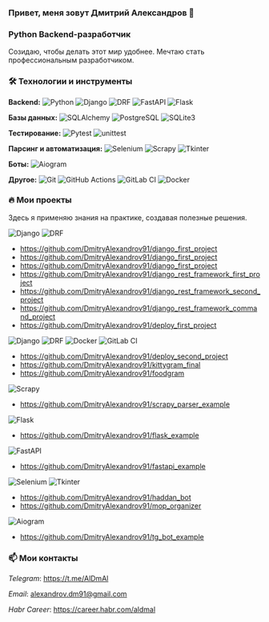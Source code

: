 ### Привет, меня зовут Дмитрий Александров 👋

### Python Backend-разработчик

Созидаю, чтобы делать этот мир удобнее. Мечтаю стать профессиональным разработчиком.

### 🛠 Технологии и инструменты

**Backend:**
![Python](https://img.shields.io/badge/-Python-3776AB?style=flat&logo=python&logoColor=white) 
![Django](https://img.shields.io/badge/-Django-092E20?style=flat&logo=django&logoColor=white)
![DRF](https://img.shields.io/badge/-DRF-0A0A0A?style=flat)
![FastAPI](https://img.shields.io/badge/-FastAPI-009688?style=flat&logo=fastapi&logoColor=white)
![Flask](https://img.shields.io/badge/-Flask-000000?style=flat&logo=flask&logoColor=white)


**Базы данных:**
![SQLAlchemy](https://img.shields.io/badge/-SQLAlchemy-D71F00?style=flat&logo=sqlalchemy&logoColor=white)
![PostgreSQL](https://img.shields.io/badge/-PostgreSQL-4169E1?style=flat&logo=postgresql&logoColor=white)
![SQLite3](https://img.shields.io/badge/-SQLite-003B57?style=flat&logo=sqlite&logoColor=white)


**Тестирование:**
![Pytest](https://img.shields.io/badge/-Pytest-0A0A0A?style=flat)
![unittest](https://img.shields.io/badge/-unittest-3776AB?style=flat&logo=python&logoColor=white)

**Парсинг и автоматизация:**
![Selenium](https://img.shields.io/badge/-Selenium-43B02A?style=flat&logo=selenium&logoColor=white)
![Scrapy](https://img.shields.io/badge/-Scrapy-44A833?style=flat&logo=scrapy&logoColor=white)
![Tkinter](https://img.shields.io/badge/-Tkinter-3776AB?style=flat&logo=python&logoColor=white)

**Боты:**
![Aiogram](https://img.shields.io/badge/-Aiogram-2CA5E0?style=flat&logo=telegram&logoColor=white)

**Другое:**
![Git](https://img.shields.io/badge/-Git-F05032?style=flat&logo=git&logoColor=white)
![GitHub Actions](https://img.shields.io/badge/-GitHub_Actions-2088FF?style=flat&logo=github-actions&logoColor=white)
![GitLab CI](https://img.shields.io/badge/-GitLab_CI-FC6D26?style=flat&logo=gitlab&logoColor=white)
![Docker](https://img.shields.io/badge/-Docker-2496ED?style=flat&logo=docker&logoColor=white)

### 🔥 Мои проекты

Здесь я применяю знания на практике, создавая полезные решения.

![Django](https://img.shields.io/badge/-Django-092E20?style=flat&logo=django&logoColor=white) ![DRF](https://img.shields.io/badge/-DRF-0A0A0A?style=flat)

- https://github.com/DmitryAlexandrov91/django_first_project
- https://github.com/DmitryAlexandrov91/django_first_project
- https://github.com/DmitryAlexandrov91/django_first_project
- https://github.com/DmitryAlexandrov91/django_rest_framework_first_project
- https://github.com/DmitryAlexandrov91/django_rest_framework_second_project
- https://github.com/DmitryAlexandrov91/django_rest_framework_command_project
- https://github.com/DmitryAlexandrov91/deploy_first_project

![Django](https://img.shields.io/badge/-Django-092E20?style=flat&logo=django&logoColor=white) ![DRF](https://img.shields.io/badge/-DRF-0A0A0A?style=flat) ![Docker](https://img.shields.io/badge/-Docker-2496ED?style=flat&logo=docker&logoColor=white) ![GitLab CI](https://img.shields.io/badge/-GitLab_CI-FC6D26?style=flat&logo=gitlab&logoColor=white)

- https://github.com/DmitryAlexandrov91/deploy_second_project
- https://github.com/DmitryAlexandrov91/kittygram_final
- https://github.com/DmitryAlexandrov91/foodgram

![Scrapy](https://img.shields.io/badge/-Scrapy-44A833?style=flat&logo=scrapy&logoColor=white)

- https://github.com/DmitryAlexandrov91/scrapy_parser_example

![Flask](https://img.shields.io/badge/-Flask-000000?style=flat&logo=flask&logoColor=white)

- https://github.com/DmitryAlexandrov91/flask_example

![FastAPI](https://img.shields.io/badge/-FastAPI-009688?style=flat&logo=fastapi&logoColor=white)

- https://github.com/DmitryAlexandrov91/fastapi_example


![Selenium](https://img.shields.io/badge/-Selenium-43B02A?style=flat&logo=selenium&logoColor=white) ![Tkinter](https://img.shields.io/badge/-Tkinter-3776AB?style=flat&logo=python&logoColor=white)

- https://github.com/DmitryAlexandrov91/haddan_bot
- https://github.com/DmitryAlexandrov91/mop_organizer

![Aiogram](https://img.shields.io/badge/-Aiogram-2CA5E0?style=flat&logo=telegram&logoColor=white)

- https://github.com/DmitryAlexandrov91/tg_bot_example


### 📫 Мои контакты

*Telegram*: https://t.me/AlDmAl

*Email*: alexandrov.dm91@gmail.com

*Habr Career*: https://career.habr.com/aldmal



